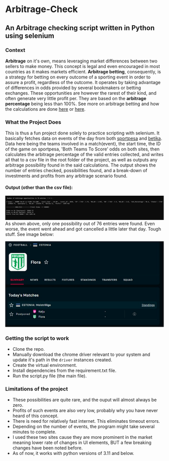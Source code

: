 # Arbitrage-Check

## An Arbitrage checking script written in Python using selenium

### Context

**Arbitrage** on it's own, means leveraging market differences between two sellers to make money. This concept is legal and even encouraged in most countries as it makes markets efficient. **Arbitrage betting**, consequently, is a strategy for betting on every outcome of a sporting event in order to assure a profit, regardless of the outcome. It operates by taking advantage of differences in odds provided by several bookmakers or betting exchanges. These opportunities are however the rarest of their kind, and often generate very little profit per. They are based on the **arbitrage percentage** being less than 100%. See more on arbitrage betting and how the calculations are done [here](https://thearbacademy.com/arbitrage-calculation/) or [here](https://www.sbo.net/strategy/arbitrage-betting/).

### What the Project Does

This is thus a fun project done solely to practice scripting with selenium. It basically fetches data on events of the day from both [sportpesa](sportpesa.com) and [betika](betika.com). Data here being the teams involved in a match(event), the start time, the ID of the game on sportpesa, 'Both Teams To Score' odds on both sites, then calculates the arbitrage percentage of the valid entries collected, and writes all that to a csv file in the root folder of the project, as well as outputs any arbitrage possibility found in the said calculations. The output shows the number of entries checked, possibilities found, and a break-down of investments and profits from any arbitrage scenario found.

#### Output (other than the csv file):

![Command line output](/images/Sample_found_output.jpeg)<br>
As shown above, only one possibility out of 76 entries were found. Even worse, the event went ahead and got cancelled a little later that day. Tough stuff. See image below:<br>

![Event cancellation](/images/event_postponed.jpeg)<br>

### Getting the script to work

-   Clone the repo.
-   Manually download the chrome driver relevant to your system and update it's path in the `driver` instances created.
-   Create the virtual environment.
-   Install dependencies from the requirement.txt file.
-   Run the script.py file (the main file).

### Limitations of the project

-   These possibilities are quite rare, and the ouput will almost always be zero.
-   Profits of such events are also very low, probably why you have never heard of this concept.
-   There is need for relatively fast internet. This eliminates timeout errors.
-   Depending on the number of events, the program might take several minutes to complete.
-   I used these two sites cause they are more prominent in the market meaning lower rate of changes in UI elements, BUT a few breaking changes
    have been noted before.
-   As of now, it works with python versions of 3.11 and below.
